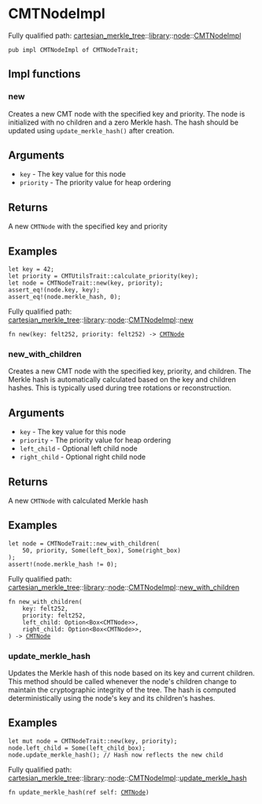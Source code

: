 # CMTNodeImpl

Fully qualified path: [cartesian_merkle_tree](./cartesian_merkle_tree.md)::[library](./cartesian_merkle_tree-library.md)::[node](./cartesian_merkle_tree-library-node.md)::[CMTNodeImpl](./cartesian_merkle_tree-library-node-CMTNodeImpl.md)

<pre><code class="language-cairo">pub impl CMTNodeImpl of CMTNodeTrait;</code></pre>

## Impl functions

### new

Creates a new CMT node with the specified key and priority.
The node is initialized with no children and a zero Merkle hash.
The hash should be updated using `update_merkle_hash()` after creation.
## Arguments

- `key` - The key value for this node
- `priority` - The priority value for heap ordering
## Returns

A new `CMTNode` with the specified key and priority
## Examples

```cairo
let key = 42;
let priority = CMTUtilsTrait::calculate_priority(key);
let node = CMTNodeTrait::new(key, priority);
assert_eq!(node.key, key);
assert_eq!(node.merkle_hash, 0);
```

Fully qualified path: [cartesian_merkle_tree](./cartesian_merkle_tree.md)::[library](./cartesian_merkle_tree-library.md)::[node](./cartesian_merkle_tree-library-node.md)::[CMTNodeImpl](./cartesian_merkle_tree-library-node-CMTNodeImpl.md)::[new](./cartesian_merkle_tree-library-node-CMTNodeImpl.md#new)

<pre><code class="language-cairo">fn new(key: felt252, priority: felt252) -&gt; <a href="cartesian_merkle_tree-library-node-CMTNode.html">CMTNode</a></code></pre>


### new_with_children

Creates a new CMT node with the specified key, priority, and children.
The Merkle hash is automatically calculated based on the key and children hashes.
This is typically used during tree rotations or reconstruction.
## Arguments

- `key` - The key value for this node
- `priority` - The priority value for heap ordering
- `left_child` - Optional left child node
- `right_child` - Optional right child node
## Returns

A new `CMTNode` with calculated Merkle hash
## Examples

```cairo
let node = CMTNodeTrait::new_with_children(
    50, priority, Some(left_box), Some(right_box)
);
assert!(node.merkle_hash != 0);
```

Fully qualified path: [cartesian_merkle_tree](./cartesian_merkle_tree.md)::[library](./cartesian_merkle_tree-library.md)::[node](./cartesian_merkle_tree-library-node.md)::[CMTNodeImpl](./cartesian_merkle_tree-library-node-CMTNodeImpl.md)::[new_with_children](./cartesian_merkle_tree-library-node-CMTNodeImpl.md#new_with_children)

<pre><code class="language-cairo">fn new_with_children(
    key: felt252,
    priority: felt252,
    left_child: Option&lt;Box&lt;CMTNode&gt;&gt;,
    right_child: Option&lt;Box&lt;CMTNode&gt;&gt;,
) -&gt; <a href="cartesian_merkle_tree-library-node-CMTNode.html">CMTNode</a></code></pre>


### update_merkle_hash

Updates the Merkle hash of this node based on its key and current children.
This method should be called whenever the node's children change to maintain
the cryptographic integrity of the tree. The hash is computed deterministically
using the node's key and its children's hashes.
## Examples

```cairo
let mut node = CMTNodeTrait::new(key, priority);
node.left_child = Some(left_child_box);
node.update_merkle_hash(); // Hash now reflects the new child
```

Fully qualified path: [cartesian_merkle_tree](./cartesian_merkle_tree.md)::[library](./cartesian_merkle_tree-library.md)::[node](./cartesian_merkle_tree-library-node.md)::[CMTNodeImpl](./cartesian_merkle_tree-library-node-CMTNodeImpl.md)::[update_merkle_hash](./cartesian_merkle_tree-library-node-CMTNodeImpl.md#update_merkle_hash)

<pre><code class="language-cairo">fn update_merkle_hash(ref self: <a href="cartesian_merkle_tree-library-node-CMTNode.html">CMTNode</a>)</code></pre>


